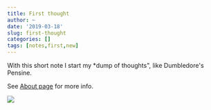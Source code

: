 ```yaml
---
title: First thought
author: ~
date: '2019-03-18'
slug: first-thought
categories: []
tags: [notes,first,new]
---
```


With this short note I start my *dump of thoughts", like Dumbledore's Pensine.

See [About page](/about) for more info.

![](/img/2019-03-18_pensine.jpg)